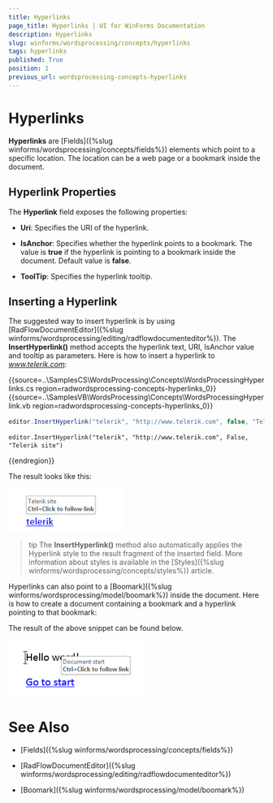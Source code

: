 ```yaml
---
title: Hyperlinks
page_title: Hyperlinks | UI for WinForms Documentation
description: Hyperlinks
slug: winforms/wordsprocessing/concepts/hyperlinks
tags: hyperlinks
published: True
position: 1
previous_url: wordsprocessing-concepts-hyperlinks
---
```


# Hyperlinks



__Hyperlinks__ are [Fields]({%slug winforms/wordsprocessing/concepts/fields%}) elements which point to a specific location. The location can be a web page or a bookmark inside the document.
      

## Hyperlink Properties

The __Hyperlink__ field exposes the following properties:
        

* __Uri__: Specifies the URI of the hyperlink.
            

* __IsAnchor__: Specifies whether the hyperlink points to a bookmark. The value is __true__ if the hyperlink is pointing to a bookmark inside the document. Default value is __false__.
            

* __ToolTip__: Specifies the hyperlink tooltip.
            

## Inserting a Hyperlink

The suggested way to insert hyperlink is by using [RadFlowDocumentEditor]({%slug winforms/wordsprocessing/editing/radflowdocumenteditor%}). The __InsertHyperlink()__ method accepts the hyperlink text, URI, IsAnchor value and tooltip as parameters. Here is how to insert a hyperlink to *www.telerik.com*:

{{source=..\SamplesCS\WordsProcessing\Concepts\WordsProcessingHyperlinks.cs region=radwordsprocessing-concepts-hyperlinks_0}} 
{{source=..\SamplesVB\WordsProcessing\Concepts\WordsProcessingHyperlink.vb region=radwordsprocessing-concepts-hyperlinks_0}} 

````C#
editor.InsertHyperlink("telerik", "http://www.telerik.com", false, "Telerik site");

````
````VB.NET
editor.InsertHyperlink("telerik", "http://www.telerik.com", False, "Telerik site")

````

{{endregion}} 

The result looks like this:

![wordsprocessing-concepts-hyperlinks 001](images/wordsprocessing-concepts-hyperlinks001.png)

>tip The __InsertHyperlink()__ method also automatically applies the Hyperlink style to the result fragment of the inserted  field. More information about styles is available in the [Styles]({%slug winforms/wordsprocessing/concepts/styles%}) article.
>


Hyperlinks can also point to a [Boomark]({%slug winforms/wordsprocessing/model/boomark%}) inside the document. Here is how to create a document containing a bookmark and a hyperlink pointing to that bookmark:

The result of the above snippet can be found below.

![wordsprocessing-concepts-hyperlinks 002](images/wordsprocessing-concepts-hyperlinks002.png)

# See Also

 * [Fields]({%slug winforms/wordsprocessing/concepts/fields%})

 * [RadFlowDocumentEditor]({%slug winforms/wordsprocessing/editing/radflowdocumenteditor%})

 * [Boomark]({%slug winforms/wordsprocessing/model/boomark%})
